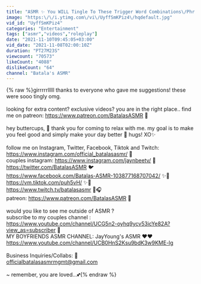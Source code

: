 ```yaml
---
title: "ASMR ✨ You WILL Tingle To These Trigger Word Combinations\/Phrases 🧡 (VIEWERS CHOICE)✨"
image: "https:\/\/i.ytimg.com\/vi\/UyffSmKPiz4\/hqdefault.jpg"
vid_id: "UyffSmKPiz4"
categories: "Entertainment"
tags: ["asmr","videos","roleplay"]
date: "2021-11-10T09:45:05+03:00"
vid_date: "2021-11-08T02:00:10Z"
duration: "PT27M23S"
viewcount: "70573"
likeCount: "4088"
dislikeCount: "64"
channel: "Batala's ASMR"
---
```

{% raw %}girrrrrlllll thanks to everyone who gave me suggestions! these were sooo tingly omg.<br /><br />looking for extra content? exclusive videos? you are in the right place.. find me on patreon: <a rel="nofollow" target="blank" href="https://www.patreon.com/BatalasASMR">https://www.patreon.com/BatalasASMR</a> 🧡<br /><br />hey buttercups, 🌼 thank you for coming to relax with me. my goal is to make you feel good and simply make your day better 🌺 hugs! XO✨<br /><br />follow me on Instagram, Twitter, Facebook, Tiktok and Twitch:  <br /><a rel="nofollow" target="blank" href="https://www.instagram.com/official_batalasasmr/">https://www.instagram.com/official_batalasasmr/</a> 🎀<br />couples instagram: <a rel="nofollow" target="blank" href="https://www.instagram.com/jaynbeetv/">https://www.instagram.com/jaynbeetv/</a> 💋<br /><a rel="nofollow" target="blank" href="https://twitter.com/BatalasASMR">https://twitter.com/BatalasASMR</a> 🐦<br /><a rel="nofollow" target="blank" href="https://www.facebook.com/Batalas-ASMR-103877168707042/">https://www.facebook.com/Batalas-ASMR-103877168707042/</a> ✨💙<br /><a rel="nofollow" target="blank" href="https://vm.tiktok.com/puh5vH/">https://vm.tiktok.com/puh5vH/</a> ✨🌸<br /><a rel="nofollow" target="blank" href="https://www.twitch.tv/batalasasmr">https://www.twitch.tv/batalasasmr</a> 🎤🎧<br />patreon: <a rel="nofollow" target="blank" href="https://www.patreon.com/BatalasASMR">https://www.patreon.com/BatalasASMR</a> 🧡<br /><br />would you like to see me outside of ASMR ?<br />subscribe to my couples channel : <a rel="nofollow" target="blank" href="https://www.youtube.com/channel/UCG5n2-oyhq9ycv53icYe82A?view_as=subscriber">https://www.youtube.com/channel/UCG5n2-oyhq9ycv53icYe82A?view_as=subscriber</a> 💋<br />MY BOYFRIENDS ASMR CHANNEL: JayYoung's ASMR ❤️❤️<br /><a rel="nofollow" target="blank" href="https://www.youtube.com/channel/UCB0HnS2Ksu9bdK3w9KME-lg">https://www.youtube.com/channel/UCB0HnS2Ksu9bdK3w9KME-lg</a><br /><br />Business Inquiries/Collabs: 💼<br />officialbatalasasmrmgmt@gmail.com<br /><br />~ remember, you are loved...💕{% endraw %}
